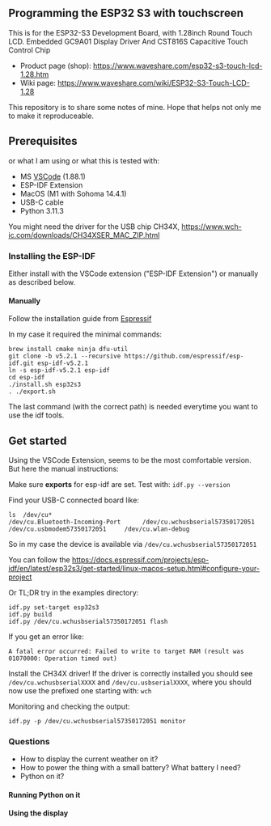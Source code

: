## Programming the ESP32 S3 with touchscreen

This is for the ESP32-S3 Development Board, with 1.28inch Round Touch LCD. Embedded GC9A01 Display Driver And CST816S Capacitive Touch Control Chip

- Product page (shop): https://www.waveshare.com/esp32-s3-touch-lcd-1.28.htm
- Wiki page: https://www.waveshare.com/wiki/ESP32-S3-Touch-LCD-1.28

This repository is to share some notes of mine. Hope that helps not only me to make it reproduceable.

## Prerequisites

or what I am using or what this is tested with:

- MS [VSCode](https://code.visualstudio.com/download) (1.88.1)
- ESP-IDF Extension
- MacOS (M1 with Sohoma 14.4.1)
- USB-C cable
- Python 3.11.3 

You might need the driver for the USB chip CH34X, https://www.wch-ic.com/downloads/CH34XSER_MAC_ZIP.html

### Installing the ESP-IDF

Either install with the VSCode extension ("ESP-IDF Extension") or manually as described below.

#### Manually

Follow the installation guide from [Espressif](https://docs.espressif.com/projects/esp-idf/en/latest/esp32s3/get-started/linux-macos-setup.html)

In my case it required the minimal commands:

```
brew install cmake ninja dfu-util
git clone -b v5.2.1 --recursive https://github.com/espressif/esp-idf.git esp-idf-v5.2.1
ln -s esp-idf-v5.2.1 esp-idf
cd esp-idf
./install.sh esp32s3
. ./export.sh
```

The last command (with the correct path) is needed everytime you want to use the idf tools.

## Get started

Using the VSCode Extension, seems to be the most comfortable version. But here the manual instructions:

Make sure **exports** for esp-idf are set. Test with: `idf.py --version`

Find your USB-C connected board like:

```shell
ls  /dev/cu*
/dev/cu.Bluetooth-Incoming-Port      /dev/cu.wchusbserial57350172051        /dev/cu.usbmodem57350172051     /dev/cu.wlan-debug
```

So in my case the device is available via `/dev/cu.wchusbserial57350172051`

You can follow the https://docs.espressif.com/projects/esp-idf/en/latest/esp32s3/get-started/linux-macos-setup.html#configure-your-project

Or TL;DR try in the examples directory:

```
idf.py set-target esp32s3
idf.py build
idf.py /dev/cu.wchusbserial57350172051 flash
```

If you get an error like:

```
A fatal error occurred: Failed to write to target RAM (result was 01070000: Operation timed out)
```

Install the CH34X driver! If the driver is correctly installed you should see `/dev/cu.wchusbserialXXXX` and `/dev/cu.usbserialXXXX`, where you should now use the prefixed one starting with: `wch`

Monitoring and checking the output:

```
idf.py -p /dev/cu.wchusbserial57350172051 monitor
```

### Questions

- How to display the current weather on it?
- How to power the thing with a small battery? What battery I need?
- Python on it?

#### Running Python on it

#### Using the display
